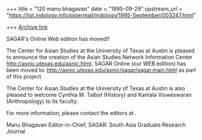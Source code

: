 +++
title = "120 manu bhagavan"
date = "1995-09-29"
upstream_url = "https://list.indology.info/pipermail/indology/1995-September/003247.html"

+++
[Archive link](https://list.indology.info/pipermail/indology/1995-September/003247.html)


SAGAR's Online Web edition has moved!!

The Center for Asian Studies at the University of Texas at Austin is 
pleased to announce the creation of the Asian Studies Network Information 
Center <http://asnic.utexas.edu/asnic.html>. SAGAR Online (our WEB 
edition) has been moved to:
http://asnic.utexas.edu/asnic/sagar/sagar.main.html
as part of this project.

The Center for Asian Studies at the University of Texas at Austin is also 
pleased to welcome Cynthia M. Talbot (History) and Kamala Visweswaran 
(Anthropology) to its faculty.

For more information, please contact the editors at 
<sagrj at uts.cc.utexas.edu>.


Manu Bhagavan
Editor-in-Chief, SAGAR: South Asia Graduate Research Journal








